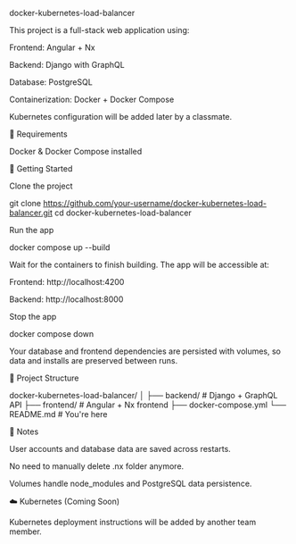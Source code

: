 docker-kubernetes-load-balancer

This project is a full-stack web application using:

Frontend: Angular + Nx

Backend: Django with GraphQL

Database: PostgreSQL

Containerization: Docker + Docker Compose

Kubernetes configuration will be added later by a classmate.

🔧 Requirements

Docker & Docker Compose installed

🚀 Getting Started

Clone the project

git clone https://github.com/your-username/docker-kubernetes-load-balancer.git
cd docker-kubernetes-load-balancer

Run the app

docker compose up --build

Wait for the containers to finish building. The app will be accessible at:

Frontend: http://localhost:4200

Backend: http://localhost:8000

Stop the app

docker compose down

Your database and frontend dependencies are persisted with volumes, so data and installs are preserved between runs.

📂 Project Structure

docker-kubernetes-load-balancer/
│
├── backend/          # Django + GraphQL API
├── frontend/         # Angular + Nx frontend
├── docker-compose.yml
└── README.md         # You're here

🧠 Notes

User accounts and database data are saved across restarts.

No need to manually delete .nx folder anymore.

Volumes handle node_modules and PostgreSQL data persistence.

☁️ Kubernetes (Coming Soon)

Kubernetes deployment instructions will be added by another team member.

